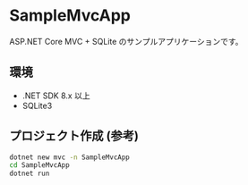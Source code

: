 # SampleMvcApp

ASP.NET Core MVC + SQLite のサンプルアプリケーションです。

## 環境

- .NET SDK 8.x 以上
- SQLite3

## プロジェクト作成 (参考)

```bash
dotnet new mvc -n SampleMvcApp
cd SampleMvcApp
dotnet run
